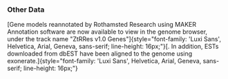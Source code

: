 ### Other Data

[Gene models reannotated by Rothamsted Research using MAKER Annotation
software are now available to view in the genome browser, under the
track name \"ZtRRes v1.0
Genes\"]{style="font-family: 'Luxi Sans', Helvetica, Arial, Geneva, sans-serif; line-height: 16px;"}[.
In addition, ESTs downloaded from dbEST have been aligned to the genome
using
exonerate.]{style="font-family: 'Luxi Sans', Helvetica, Arial, Geneva, sans-serif; line-height: 16px;"}
